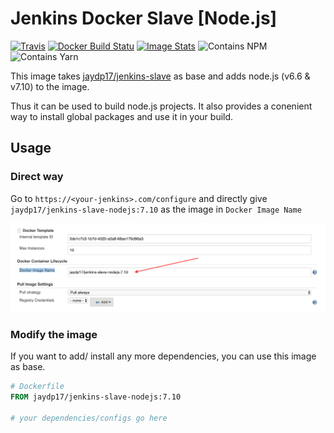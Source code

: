 # Jenkins Docker Slave [Node.js]

[![Travis](https://img.shields.io/travis/jaydp17/jenkins-docker-slave-nodejs.svg)](https://travis-ci.org/jaydp17/jenkins-docker-slave-nodejs)
[![Docker Build Statu](https://img.shields.io/docker/build/jaydp17/jenkins-slave-nodejs.svg)](https://hub.docker.com/r/jaydp17/jenkins-slave-nodejs/)
[![Image Stats](https://images.microbadger.com/badges/image/jaydp17/jenkins-slave.svg)](https://hub.docker.com/r/jaydp17/jenkins-slave-nodejs)
![Contains NPM](https://img.shields.io/badge/contains-npm%40latest-red.svg)
![Contains Yarn](https://img.shields.io/badge/contains-yarn%40latest-blue.svg)

This image takes [jaydp17/jenkins-slave](https://hub.docker.com/r/jaydp17/jenkins-slave/) as base and adds node.js (v6.6 & v7.10) to the image.

Thus it can be used to build node.js projects. It also provides a conenient way to install global packages and use it in your build.

## Usage
### Direct way
Go to `https://<your-jenkins>.com/configure` and directly give `jaydp17/jenkins-slave-nodejs:7.10` as the image in `Docker Image Name`

![Screenshot](screenshot.png)

### Modify the image
If you want to add/ install any more dependencies, you can use this image as base.
```Dockerfile
# Dockerfile
FROM jaydp17/jenkins-slave-nodejs:7.10

# your dependencies/configs go here

```
